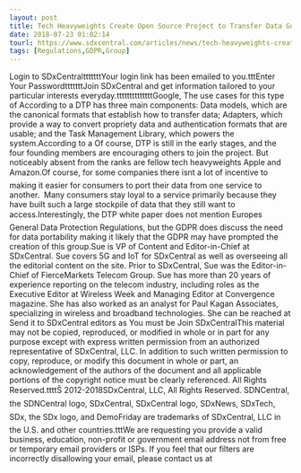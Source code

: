 ```yaml
---
layout: post
title: Tech Heavyweights Create Open Source Project to Transfer Data Google, Facebook, Twitter, and Microsoft are behind the initiative. So...
date: 2018-07-23 01:02:14
tourl: https://www.sdxcentral.com/articles/news/tech-heavyweights-create-open-source-project-to-transfer-data/2018/07/
tags: [Regulations,GDPR,Group]
---
```

Login to SDxCentraltttttttYour login link has been emailed to you.tttEnter Your PasswordtttttttJoin SDxCentral and get information tailored to your particular interests everyday.ttttttttttttttGoogle, The use cases for this type of According to a DTP has three main components: Data models, which are the canonical formats that establish how to transfer data; Adapters, which provide a way to convert propriety data and authentication formats that are usable; and the Task Management Library, which powers the system.According to a Of course, DTP is still in the early stages, and the four founding members are encouraging others to join the project. But noticeably absent from the ranks are fellow tech heavyweights Apple and Amazon.Of course, for some companies there isnt a lot of incentive to making it easier for consumers to port their data from one service to another.  Many consumers stay loyal to a service primarily because they have built such a large stockpile of data that they still want to access.Interestingly, the DTP white paper does not mention Europes General Data Protection Regulations, but the GDPR does discuss the need for data portability making it likely that the GDPR may have prompted the creation of this group.Sue is VP of Content and Editor-in-Chief at SDxCentral. Sue covers 5G and IoT for SDxCentral as well as overseeing all the editorial content on the site. Prior to SDxCentral, Sue was the Editor-in-Chief of FierceMarkets Telecom Group. Sue has more than 20 years of experience reporting on the telecom industry, including roles as the Executive Editor at Wireless Week and Managing Editor at Convergence magazine. She has also worked as an analyst for Paul Kagan Associates, specializing in wireless and broadband technologies. She can be reached at Send it to SDxCentral editors as You must be Join SDxCentralThis material may not be copied, reproduced, or modified in whole or in part for any purpose except with express written permission from an authorized representative of SDxCentral, LLC. In addition to such written permission to copy, reproduce, or modify this document in whole or part, an acknowledgement of the authors of the document and all applicable portions of the copyright notice must be clearly referenced. All Rights Reserved.ttttŠ 2012-2018SDxCentral, LLC, All Rights Reserved. SDNCentral, the SDNCentral logo, SDxCentral, SDxCentral logo, SDxNews, SDxTech, SDx, the SDx logo, and DemoFriday are trademarks of SDxCentral, LLC in the U.S. and other countries.tttWe are requesting you provide a valid business, education, non-profit or government email address not from free or temporary email providers or ISPs. If you feel that our filters are incorrectly disallowing your email, please contact us at 